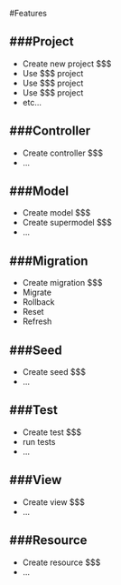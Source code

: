 #Features

###Project
---
* Create new project $$$
* Use $$$ project
* Use $$$ project
* Use $$$ project
* etc…

###Controller
---
* Create controller $$$
* …

###Model
---
* Create model $$$
* Create supermodel $$$
* …

###Migration
---
* Create migration $$$
* Migrate
* Rollback
* Reset
* Refresh

###Seed
---
* Create seed $$$
* …

###Test
---
* Create test $$$
* run tests
* …

###View
---
* Create view $$$
* …

###Resource
---
* Create resource $$$
* …

